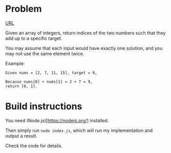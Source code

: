 # Problem

[URL](https://leetcode.com/problems/two-sum/)

Given an array of integers, return indices of the two numbers such that they add up to a specific target.

You may assume that each input would have exactly one solution, and you may not use the same element twice.

Example:

```
Given nums = [2, 7, 11, 15], target = 9,

Because nums[0] + nums[1] = 2 + 7 = 9,
return [0, 1].
```

# Build instructions

You need (Node.js)[https://nodejs.org/] installed.

Then simply run `node index.js`, which will run my implementation and output a result.

Check the code for details.
